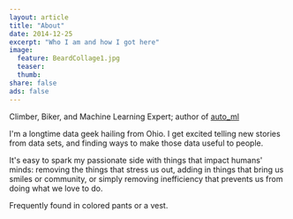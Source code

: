```yaml
---
layout: article
title: "About"
date: 2014-12-25
excerpt: "Who I am and how I got here"
image:
  feature: BeardCollage1.jpg
  teaser:
  thumb:
share: false
ads: false
---
```


Climber, Biker, and Machine Learning Expert; author of [auto_ml](https://github.com/ClimbsRocks/auto_ml)

I'm a longtime data geek hailing from Ohio. I get excited telling new stories from data sets, and finding ways to make those data useful to people.

It's easy to spark my passionate side with things that impact humans' minds: removing the things that stress us out, adding in things that bring us smiles or community, or simply removing inefficiency that prevents us from doing what we love to do.

Frequently found in colored pants or a vest.
